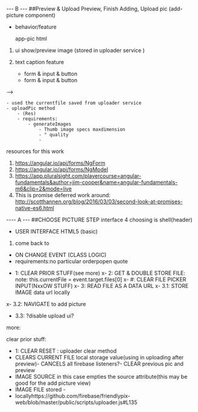 --- B --- 
##Preview & Upload 
Preview, Finish Adding, Upload pic
(add-picture component)

* behavior/feature

    app-pic html
1. ui show/preview image (stored in uploader service )

2. text caption feature 
    -  form & input & button
    -  form & input & button

 -->
<!-- 3. upload the new image  -->
    - used the currentfile saved from uploader service 
    - uploadPic method 
        - (Res) 
        - requirements: 
            - generateImages
                - Thumb image specs maxdimension 
                - " quality 
                - 



resources for this work 
1. https://angular.io/api/forms/NgForm
2. https://angular.io/api/forms/NgModel
3. https://app.pluralsight.com/playercourse=angular-fundamentals&author=jim-cooper&name=angular-fundamentals-m6&clip=2&mode=live
4. This is promise deferred work around: http://scotthannen.org/blog/2016/03/03/second-look-at-promises-native-es6.html








---- A --- 
 ##CHOOSE PICTURE STEP
 interface 4 choosing is shell(header)

* USER INTERFACE HTML5 (basic)





 1.  come back to

* ON CHANGE EVENT (CLASS LOGIC)
 * requirements:no particular orderpopen quote
 <!-- TODO: look to do this o   -->
- 1: CLEAR PRIOR STUFF(see more)
x- 2: GET  & DOUBLE STORE FILE: note: this.currentFile = event.target.files[0]
x- #: CLEAR FILE PICKER INPUT(NxxOW STUFF)
x- 3: READ FILE AS A DATA URL
x- 3.1: STORE IMAGE data url locally




x- 3.2: NAVIGATE to add picture
<!-- TODO: look to do this o   -->
- 3.3: ?disable upload ui?






more:

clear prior stuff:
-  1: CLEAR RESET : uploader clear method
 - CLEARS CURRENT FILE local storage value(using in uploading after preview)-  CANCELS all firebase listeners?-  CLEAR previous  pic and preview
- IMAGE SOURCE in this case empties the source attribute(this may be good for the add picture view)
- IMAGE FILE stored -
- locallyhttps://github.com/firebase/friendlypix-web/blob/master/public/scripts/uploader.js#L135
